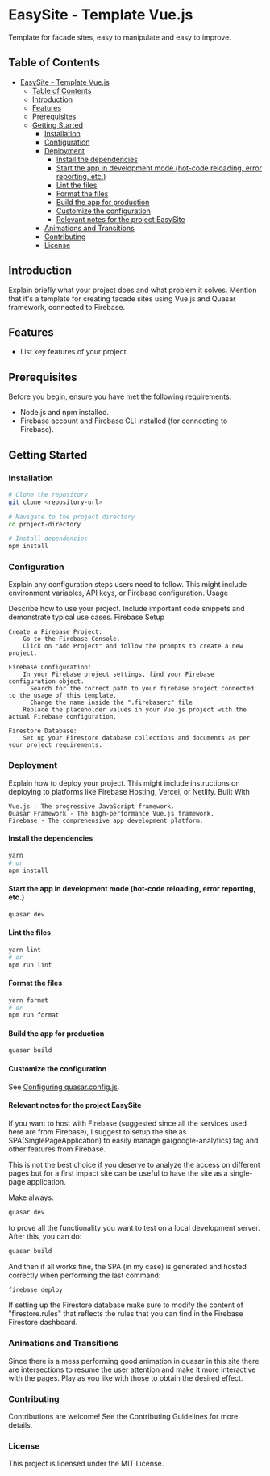 # EasySite - Template Vue.js

Template for facade sites, easy to manipulate and easy to improve.

## Table of Contents

- [EasySite - Template Vue.js](#easysite---template-vuejs)
  - [Table of Contents](#table-of-contents)
  - [Introduction](#introduction)
  - [Features](#features)
  - [Prerequisites](#prerequisites)
  - [Getting Started](#getting-started)
    - [Installation](#installation)
    - [Configuration](#configuration)
    - [Deployment](#deployment)
      - [Install the dependencies](#install-the-dependencies)
      - [Start the app in development mode (hot-code reloading, error reporting, etc.)](#start-the-app-in-development-mode-hot-code-reloading-error-reporting-etc)
      - [Lint the files](#lint-the-files)
      - [Format the files](#format-the-files)
      - [Build the app for production](#build-the-app-for-production)
      - [Customize the configuration](#customize-the-configuration)
      - [Relevant notes for the project EasySite](#relevant-notes-for-the-project-easysite)
    - [Animations and Transitions](#animations-and-transitions)
    - [Contributing](#contributing)
    - [License](#license)

## Introduction

Explain briefly what your project does and what problem it solves. Mention that it's a template for creating facade sites using Vue.js and Quasar framework, connected to Firebase.

## Features

- List key features of your project.

## Prerequisites

Before you begin, ensure you have met the following requirements:

- Node.js and npm installed.
- Firebase account and Firebase CLI installed (for connecting to Firebase).

## Getting Started

### Installation

```bash
# Clone the repository
git clone <repository-url>

# Navigate to the project directory
cd project-directory

# Install dependencies
npm install
```

### Configuration

Explain any configuration steps users need to follow. This might include environment variables, API keys, or Firebase configuration.
Usage

Describe how to use your project. Include important code snippets and demonstrate typical use cases.
Firebase Setup

    Create a Firebase Project:
        Go to the Firebase Console.
        Click on "Add Project" and follow the prompts to create a new project.

    Firebase Configuration:
        In your Firebase project settings, find your Firebase configuration object.
          Search for the correct path to your firebase project connected to the usage of this template.
          Change the name inside the ".firebaserc" file
        Replace the placeholder values in your Vue.js project with the actual Firebase configuration.

    Firestore Database:
        Set up your Firestore database collections and documents as per your project requirements.

### Deployment

Explain how to deploy your project. This might include instructions on deploying to platforms like Firebase Hosting, Vercel, or Netlify.
Built With

    Vue.js - The progressive JavaScript framework.
    Quasar Framework - The high-performance Vue.js framework.
    Firebase - The comprehensive app development platform.

#### Install the dependencies
```bash
yarn
# or
npm install
```

#### Start the app in development mode (hot-code reloading, error reporting, etc.)
```bash
quasar dev
```


#### Lint the files
```bash
yarn lint
# or
npm run lint
```


#### Format the files
```bash
yarn format
# or
npm run format
```



#### Build the app for production
```bash
quasar build
```

#### Customize the configuration
See [Configuring quasar.config.js](https://v2.quasar.dev/quasar-cli-vite/quasar-config-js).


#### Relevant notes for the project EasySite

If you want to host with Firebase (suggested since all the services used here are from Firebase), I suggest to setup the site as SPA(SinglePageApplication) to easily manage ga(google-analytics) tag and other features from Firebase.

This is not the best choice if you deserve to analyze the access on different pages but for a first impact site can be useful to have the site as a single-page application.

Make always:
  ```bash
  quasar dev
  ```
to prove all the functionality you want to test on a local development server.
After this, you can do:

  ```bash
  quasar build
  ```

And then if all works fine, the SPA (in my case) is generated and hosted correctly when performing the last command:

  ```bash
  firebase deploy
  ```

If setting up the Firestore database make sure to modify the content of "firestore.rules" that reflects the rules that you can find in the Firebase Firestore dashboard.

### Animations and Transitions

Since there is a mess performing good animation in quasar in this site there are intersections to resume the user attention and make it more interactive with the pages.
Play as you like with those to obtain the desired effect.

### Contributing

Contributions are welcome! See the Contributing Guidelines for more details.

### License
This project is licensed under the MIT License.

<!-- Acknowledgements

    Mention any libraries, tools, or people you'd like to thank or acknowledge. -->
